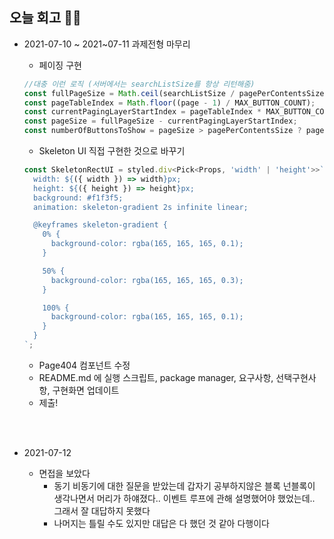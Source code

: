 ## 오늘 회고 🚴‍♂️


- 2021-07-10 ~ 2021~07-11 과제전형 마무리
  - 페이징 구현
  
  ```javascript
  //대충 이런 로직 (서버에서는 searchListSize를 항상 리턴해줌)
  const fullPageSize = Math.ceil(searchListSize / pagePerContentsSize);
  const pageTableIndex = Math.floor((page - 1) / MAX_BUTTON_COUNT);
  const currentPagingLayerStartIndex = pageTableIndex * MAX_BUTTON_COUNT;
  const pageSize = fullPageSize - currentPagingLayerStartIndex;
  const numberOfButtonsToShow = pageSize > pagePerContentsSize ? pagePerContentsSize : pageSize;
  ```


  - Skeleton UI 직접 구현한 것으로 바꾸기 
  
  ```javascript
  const SkeletonRectUI = styled.div<Pick<Props, 'width' | 'height'>>`
    width: ${({ width }) => width}px;
    height: ${({ height }) => height}px;
    background: #f1f3f5;
    animation: skeleton-gradient 2s infinite linear;
  
    @keyframes skeleton-gradient {
      0% {
        background-color: rgba(165, 165, 165, 0.1);
      }

      50% {
        background-color: rgba(165, 165, 165, 0.3);
      }

      100% {
        background-color: rgba(165, 165, 165, 0.1);
      }
    }
  `;
  ```

  
  
  - Page404 컴포넌트 수정 
  - README.md 에 실행 스크립트, package manager, 요구사항, 선택구현사항, 구현화면 업데이트
  - 제출!


<br>
<br>

- 2021-07-12

  - 면접을 보았다
    - 동기 비동기에 대한 질문을 받았는데 갑자기 공부하지않은 블록 넌블록이 생각나면서 머리가 하얘졌다.. 이벤트 루프에 관해 설명했어야 했었는데.. 그래서 잘 대답하지 못했다
    - 나머지는 틀릴 수도 있지만 대답은 다 했던 것 같아 다행이다

  

